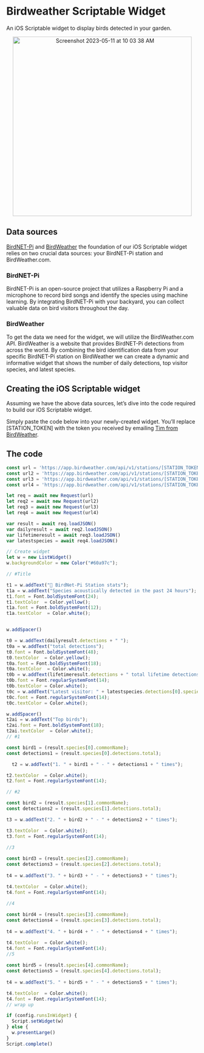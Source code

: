 # Birdweather Scriptable Widget
An iOS Scriptable widget to display birds detected in your garden.

<p align="center"><img width="471" alt="Screenshot 2023-05-11 at 10 03 38 AM" src="https://github.com/becausebirds/birdweather-scriptable-widget/assets/110354170/082b97c2-c4d8-4c77-998f-31fa869e7591"></p>

## Data sources

[BirdNET-Pi](http://birdnetpi.com) and [BirdWeather](https://www.birdweather.com) the foundation of our iOS Scriptable widget relies on two crucial data sources: your BirdNET-Pi station and BirdWeather.com.

### BirdNET-Pi

BirdNET-Pi is an open-source project that utilizes a Raspberry Pi and a microphone to record bird songs and identify the species using machine learning. By integrating BirdNET-Pi with your backyard, you can collect valuable data on bird visitors throughout the day.

### BirdWeather

To get the data we need for the widget, we will utilize the BirdWeather.com API. BirdWeather is a website that provides BirdNET-Pi detections from across the world. By combining the bird identification data from your specific BirdNET-Pi station on BirdWeather we can create a dynamic and informative widget that shows the number of daily detections, top visitor species, and latest species.

## Creating the iOS Scriptable widget

Assuming we have the above data sources, let’s dive into the code required to build our iOS Scriptable widget.

Simply paste the code below into your newly-created widget. You’ll replace [STATION_TOKEN] with the token you received by emailing [Tim from BirdWeather](https://www.birdweather.com/about).

## The code

```JavaScript
const url = 'https://app.birdweather.com/api/v1/stations/[STATION_TOKEN]/species/?limit=5'
const url2 = 'https://app.birdweather.com/api/v1/stations/[STATION_TOKEN]/stats'
const url3 = 'https://app.birdweather.com/api/v1/stations/[STATION_TOKEN]/stats/?period=all'
const url4 = 'https://app.birdweather.com/api/v1/stations/[STATION_TOKEN]/detections/?limit=1'

let req = await new Request(url)
let req2 = await new Request(url2)
let req3 = await new Request(url3)
let req4 = await new Request(url4)

var result = await req.loadJSON()
var dailyresult = await req2.loadJSON()
var lifetimeresult = await req3.loadJSON()
var latestspecies = await req4.loadJSON()

// Create widget
let w = new ListWidget()
w.backgroundColor = new Color("#60a97c");

// #Title

t1 = w.addText("🦉 BirdNet-Pi Station stats");
t1a = w.addText("Species acoustically detected in the past 24 hours");
t1.font = Font.boldSystemFont(24);
t1.textColor  = Color.yellow();
t1a.font = Font.boldSystemFont(12);
t1a.textColor  = Color.white();


w.addSpacer()

t0 = w.addText(dailyresult.detections + " ");
t0a = w.addText("total detections");
t0.font = Font.boldSystemFont(48);
t0.textColor  = Color.yellow();
t0a.font = Font.boldSystemFont(18);
t0a.textColor  = Color.white();
t0b = w.addText(lifetimeresult.detections + " total lifetime detections");
t0b.font = Font.regularSystemFont(14);
t0b.textColor = Color.white();
t0c = w.addText("Latest visitor: " + latestspecies.detections[0].species.commonName);
t0c.font = Font.regularSystemFont(14);
t0c.textColor = Color.white();

w.addSpacer()
t2ai = w.addText("Top birds");
t2ai.font = Font.boldSystemFont(18);
t2ai.textColor  = Color.white();
// #1

const bird1 = (result.species[0].commonName);
const detections1 = (result.species[0].detections.total);

  t2 = w.addText("1. " + bird1 + " - " + detections1 + " times");

t2.textColor  = Color.white();
t2.font = Font.regularSystemFont(14);

// #2

const bird2 = (result.species[1].commonName);
const detections2 = (result.species[1].detections.total);

t3 = w.addText("2. " + bird2 + " - " + detections2 + " times");

t3.textColor  = Color.white();
t3.font = Font.regularSystemFont(14);

//3
  
const bird3 = (result.species[2].commonName);
const detections3 = (result.species[2].detections.total);
  
t4 = w.addText("3. " + bird3 + " - " + detections3 + " times");

t4.textColor  = Color.white();
t4.font = Font.regularSystemFont(14);

//4
  
const bird4 = (result.species[3].commonName);
const detections4 = (result.species[3].detections.total);
  
t4 = w.addText("4. " + bird4 + " - " + detections4 + " times");

t4.textColor  = Color.white();
t4.font = Font.regularSystemFont(14);
//5
  
const bird5 = (result.species[4].commonName);
const detections5 = (result.species[4].detections.total);
  
t4 = w.addText("5. " + bird5 + " - " + detections5 + " times");

t4.textColor  = Color.white();
t4.font = Font.regularSystemFont(14);
// wrap up

if (config.runsInWidget) {
  Script.setWidget(w)
} else {
  w.presentLarge()
}
Script.complete()
```
